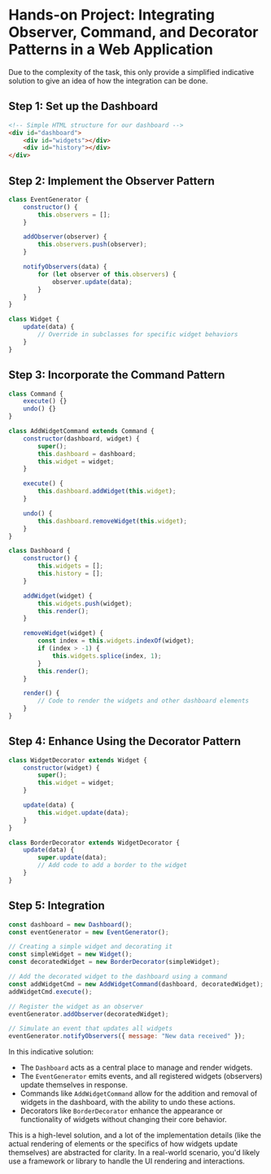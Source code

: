 # Hands-on Project: Integrating Observer, Command, and Decorator Patterns in a Web Application

Due to the complexity of the task, this only provide a simplified indicative solution to give an idea of how the integration can be done.

## Step 1: Set up the Dashboard

```html
<!-- Simple HTML structure for our dashboard -->
<div id="dashboard">
    <div id="widgets"></div>
    <div id="history"></div>
</div>
```

## Step 2: Implement the Observer Pattern

```javascript
class EventGenerator {
    constructor() {
        this.observers = [];
    }

    addObserver(observer) {
        this.observers.push(observer);
    }

    notifyObservers(data) {
        for (let observer of this.observers) {
            observer.update(data);
        }
    }
}

class Widget {
    update(data) {
        // Override in subclasses for specific widget behaviors
    }
}
```

## Step 3: Incorporate the Command Pattern

```javascript
class Command {
    execute() {}
    undo() {}
}

class AddWidgetCommand extends Command {
    constructor(dashboard, widget) {
        super();
        this.dashboard = dashboard;
        this.widget = widget;
    }

    execute() {
        this.dashboard.addWidget(this.widget);
    }

    undo() {
        this.dashboard.removeWidget(this.widget);
    }
}

class Dashboard {
    constructor() {
        this.widgets = [];
        this.history = [];
    }

    addWidget(widget) {
        this.widgets.push(widget);
        this.render();
    }

    removeWidget(widget) {
        const index = this.widgets.indexOf(widget);
        if (index > -1) {
            this.widgets.splice(index, 1);
        }
        this.render();
    }

    render() {
        // Code to render the widgets and other dashboard elements
    }
}
```

## Step 4: Enhance Using the Decorator Pattern

```javascript
class WidgetDecorator extends Widget {
    constructor(widget) {
        super();
        this.widget = widget;
    }

    update(data) {
        this.widget.update(data);
    }
}

class BorderDecorator extends WidgetDecorator {
    update(data) {
        super.update(data);
        // Add code to add a border to the widget
    }
}
```

## Step 5: Integration

```javascript
const dashboard = new Dashboard();
const eventGenerator = new EventGenerator();

// Creating a simple widget and decorating it
const simpleWidget = new Widget();
const decoratedWidget = new BorderDecorator(simpleWidget);

// Add the decorated widget to the dashboard using a command
const addWidgetCmd = new AddWidgetCommand(dashboard, decoratedWidget);
addWidgetCmd.execute();

// Register the widget as an observer
eventGenerator.addObserver(decoratedWidget);

// Simulate an event that updates all widgets
eventGenerator.notifyObservers({ message: "New data received" });
```

In this indicative solution:

- The `Dashboard` acts as a central place to manage and render widgets.
- The `EventGenerator` emits events, and all registered widgets (observers) update themselves in response.
- Commands like `AddWidgetCommand` allow for the addition and removal of widgets in the dashboard, with the ability to undo these actions.
- Decorators like `BorderDecorator` enhance the appearance or functionality of widgets without changing their core behavior.

This is a high-level solution, and a lot of the implementation details (like the actual rendering of elements or the specifics of how widgets update themselves) are abstracted for clarity. In a real-world scenario, you'd likely use a framework or library to handle the UI rendering and interactions.